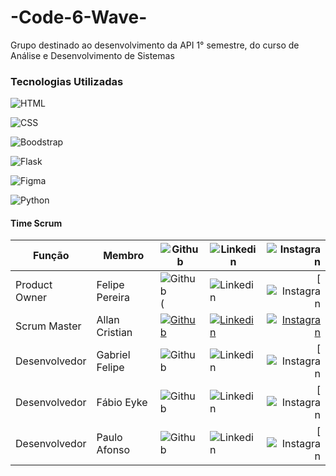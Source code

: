 # -Code-6-Wave-
Grupo destinado ao desenvolvimento da API 1° semestre, do curso de Análise e Desenvolvimento de Sistemas

### Tecnologias Utilizadas

![HTML](https://img.shields.io/badge/HTML-239120?style=for-the-badge&logo=html5&logoColor=white)

![CSS](https://img.shields.io/badge/CSS-239120?&style=for-the-badge&logo=css3&logoColor=white)

![Boodstrap](https://img.shields.io/badge/Bootstrap-563D7C?style=for-the-badge&logo=bootstrap&logoColor=white)

![Flask](https://img.shields.io/badge/Flask-000000?style=for-the-badge&logo=flask&logoColor=white)

![Figma](https://img.shields.io/badge/Figma-F24E1E?style=for-the-badge&logo=figma&logoColor=white) 

![Python](https://img.shields.io/badge/Python-14354C?style=for-the-badge&logo=python&logoColor=white)
#### Time Scrum

Função        | Membro         | ![Github](https://img.shields.io/badge/GitHub-100000?style=for-the-badge&logo=github&logoColor=white) | ![Linkedin](https://img.shields.io/badge/LinkedIn-0077B5?style=for-the-badge&logo=linkedin&logoColor=white)|![Instagran](https://img.shields.io/badge/Instagram-E4405F?style=for-the-badge&logo=instagram&logoColor=white)
--------------|----------------|----------|-------------|----------:
Product Owner | Felipe Pereira |![Github](https://img.shields.io/badge/GitHub-100000?style=for-the-badge&logo=github&logoColor=white)( | ![Linkedin](https://img.shields.io/badge/LinkedIn-0077B5?style=for-the-badge&logo=linkedin&logoColor=white)|[![Instagran](https://img.shields.io/badge/Instagram-E4405F?style=for-the-badge&logo=instagram&logoColor=white)
Scrum Master  | Allan Cristian |[![Github](https://img.shields.io/badge/GitHub-100000?style=for-the-badge&logo=github&logoColor=white)](https://github.com/AllanCristian27) | [![Linkedin](https://img.shields.io/badge/LinkedIn-0077B5?style=for-the-badge&logo=linkedin&logoColor=white)](https://www.linkedin.com/in/allancristian95)|[![Instagran](https://img.shields.io/badge/Instagram-E4405F?style=for-the-badge&logo=instagram&logoColor=white)](https://instagram.com/allancristian.cpv?igshid=MTIzZWQxMDU=)
Desenvolvedor | Gabriel Felipe |![Github](https://img.shields.io/badge/GitHub-100000?style=for-the-badge&logo=github&logoColor=white) | ![Linkedin](https://img.shields.io/badge/LinkedIn-0077B5?style=for-the-badge&logo=linkedin&logoColor=white)|[![Instagran](https://img.shields.io/badge/Instagram-E4405F?style=for-the-badge&logo=instagram&logoColor=white)
Desenvolvedor | Fábio Eyke |![Github](https://img.shields.io/badge/GitHub-100000?style=for-the-badge&logo=github&logoColor=white) | ![Linkedin](https://img.shields.io/badge/LinkedIn-0077B5?style=for-the-badge&logo=linkedin&logoColor=white)|[![Instagran](https://img.shields.io/badge/Instagram-E4405F?style=for-the-badge&logo=instagram&logoColor=white)
Desenvolvedor |  Paulo Afonso |![Github](https://img.shields.io/badge/GitHub-100000?style=for-the-badge&logo=github&logoColor=white) | ![Linkedin](https://img.shields.io/badge/LinkedIn-0077B5?style=for-the-badge&logo=linkedin&logoColor=white)|[![Instagran](https://img.shields.io/badge/Instagram-E4405F?style=for-the-badge&logo=instagram&logoColor=white)

